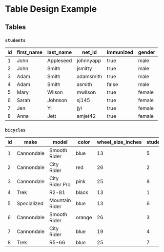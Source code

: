 # Table Design Example

## Tables

### `students`

id | first_name | last_name | net_id | immunized | gender
--- | --- | --- | --- | --- | ---
1 | John | Appleseed | johnnyapp | true | male
2 | John | Smith | jsmitty | true | male
3 | Adam | Smith | adamsmith | true | male
4 | Adam | Smith | asmith | false | male
5 | Mary | Wilson | mwilson | true | female
6 | Sarah | Johnson | sj145 | true | female
7 | Jen | Yi | jyi | true | female
8 | Anna | Jett | amjet42 | true | female

### `bicycles`

id | make | model | color | wheel_size_inches | student_owner_id
--- | --- | --- | --- | --- | ---
1 | Cannondale  | Smooth Rider  | blue | 13 | 5
2 | Cannondale  | City Rider    | red | 26 | 2
3 | Cannondale  | City Rider Pro | pink | 25 | 8
4 | Trek        | R2-81         | black | 13 | 1
5 | Specialized | Mountain Rider | blue | 13 | 6
6 | Cannondale  | Smooth Rider  | orange | 26 | 3
7 | Cannondale  | City Rider    | blue | 19 | 4
8 | Trek        | R5-66         | blue | 25 | 7
